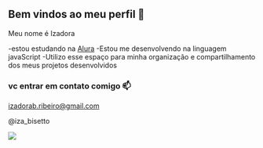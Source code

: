 ## Bem vindos ao meu perfil 💜

Meu nome é Izadora 

-estou estudando na [Alura](https://www.alura.com.br)
-Estou me desenvolvendo na linguagem javaScript 
-Utilizo esse espaço para minha organização e compartilhamento dos meus projetos desenvolvidos 

### vc entrar em contato comigo 📫

izadorab.ribeiro@gmail.com 

@iza_bisetto

![](https://tenor.com/pt-BR/view/dance-kid-cute-moves-sunglasses-gif-17376721)

